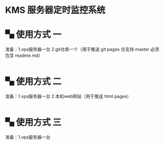 # KMS 服务器定时监控系统

# ▚ 使用方式 一

准备：1.vps服务器一台 2.git仓库一个（用于推送 git pages 仅支持 master 必须包含 readme.md）

```
```


# ▚ 使用方式 二

准备：1.vps服务器一台 2.本机web网站（用于推送 html pages）

```
```

# ▚ 使用方式 三

准备：1.vps服务器一台

```
```
